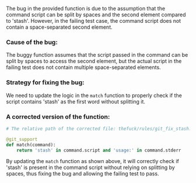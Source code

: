 The bug in the provided function is due to the assumption that the command script can be split by spaces and the second element compared to 'stash'. However, in the failing test case, the command script does not contain a space-separated second element.

### Cause of the bug:
The buggy function assumes that the script passed in the command can be split by spaces to access the second element, but the actual script in the failing test does not contain multiple space-separated elements.

### Strategy for fixing the bug:
We need to update the logic in the `match` function to properly check if the script contains 'stash' as the first word without splitting it.

### A corrected version of the function:
```python
# The relative path of the corrected file: thefuck/rules/git_fix_stash.py

@git_support
def match(command):
    return 'stash' in command.script and 'usage:' in command.stderr
```

By updating the `match` function as shown above, it will correctly check if 'stash' is present in the command script without relying on splitting by spaces, thus fixing the bug and allowing the failing test to pass.